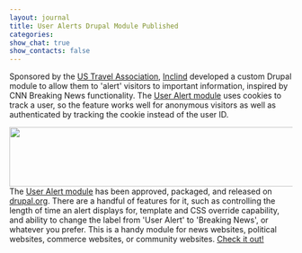 ```yaml
---
layout: journal
title: User Alerts Drupal Module Published
categories: 
show_chat: true
show_contacts: false
---
```


Sponsored by the <a href="http://www.ustravel.org" target="_blank">US Travel Association</a>, <a href="http://www.inclind.com" target="_blank">Inclind</a> developed a custom Drupal module to allow them to &#39;alert&#39; visitors to important information, inspired by CNN Breaking News functionality. The <a href="http://drupal.org/project/user_alert" target="_blank">User Alert module</a> uses cookies to track a user, so the feature works well for anonymous visitors as well as authenticated by tracking the cookie instead of the user ID. <p class="rtecenter"> <img alt="" height="106" src="/sites/default/files/breaking-news_1.preview.jpg" width="600" /> The <a href="http://drupal.org/project/user_alert" target="_blank">User Alert module</a> has been approved, packaged, and released on <a href="http://drupal.org/project/user_alert" target="_blank">drupal.org</a>. There are a handful of features for it, such as controlling the length of time an alert displays for, template and CSS override capability, and ability to change the label from &#39;User Alert&#39; to &#39;Breaking News&#39;, or whatever you prefer. This is a handy module for news websites, political websites, commerce websites, or community websites. <a href="http://drupal.org/project/user_alert" target="_blank">Check it out!</a>